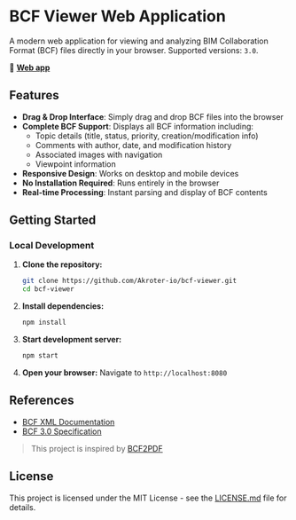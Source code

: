 # BCF Viewer Web Application

A modern web application for viewing and analyzing BIM Collaboration Format (BCF) files directly in your browser. Supported versions: `3.0`.

🚀 **[Web app](https://akroter-io.github.io/bcf-viewer)**


## Features

- **Drag & Drop Interface**: Simply drag and drop BCF files into the browser
- **Complete BCF Support**: Displays all BCF information including:
  - Topic details (title, status, priority, creation/modification info)
  - Comments with author, date, and modification history
  - Associated images with navigation
  - Viewpoint information
- **Responsive Design**: Works on desktop and mobile devices
- **No Installation Required**: Runs entirely in the browser
- **Real-time Processing**: Instant parsing and display of BCF contents


## Getting Started

### Local Development

1. **Clone the repository:**
   ```bash
   git clone https://github.com/Akroter-io/bcf-viewer.git
   cd bcf-viewer
   ```

2. **Install dependencies:**
   ```bash
   npm install
   ```

3. **Start development server:**
   ```bash
   npm start
   ```

4. **Open your browser:**
   Navigate to `http://localhost:8080`


## References

- [BCF XML Documentation](https://github.com/BuildingSMART/BCF-XML)
- [BCF 3.0 Specification](https://github.com/BuildingSMART/BCF-XML/tree/release_3_0/Documentation)


> This project is inspired by [BCF2PDF](https://sourceforge.net/projects/bcf2pdf/)

## License

This project is licensed under the MIT License - see the [LICENSE.md](LICENSE) file for details.
